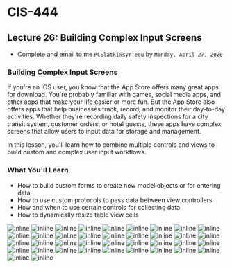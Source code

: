 
# CIS-444
## Lecture 26: Building Complex Input Screens

* Complete and email to me `RCSlatki@syr.edu` by  `Monday, April 27, 2020`

### Building Complex Input Screens

If you're an iOS user, you know that the App Store offers many great apps for download. You're probably familiar with games, social media apps, and other apps that make your life easier or more fun. But the App Store also offers apps that help businesses track, record, and monitor their day-to-day activities. Whether they're recording daily safety inspections for a city transit system, customer orders, or hotel guests, these apps have complex screens that allow users to input data for storage and management.

In this lesson, you'll learn how to combine multiple controls and views to build custom and complex user input workflows.

### What You'll Learn
* How to build custom forms to create new model objects or for entering data
* How to use custom protocols to pass data between view controllers
* How and when to use certain controls for collecting data
* How to dynamically resize table view cells


![inline](resources/L26-1.png)
![inline](resources/L26-2.png)
![inline](resources/L26-3.png)
![inline](resources/L26-4.png)
![inline](resources/L26-5.png)
![inline](resources/L26-6.png)
![inline](resources/L26-7.png)
![inline](resources/L26-8.png)
![inline](resources/L26-9.png)
![inline](resources/L26-10.png)
![inline](resources/L26-11.png)
![inline](resources/L26-12.png)
![inline](resources/L26-13.png)
![inline](resources/L26-14.png)
![inline](resources/L26-15.png)
![inline](resources/L26-16.png)
![inline](resources/L26-17.png)
![inline](resources/L26-18.png)
![inline](resources/L26-19.png)
![inline](resources/L26-20.png)
![inline](resources/L26-21.png)
![inline](resources/L26-22.png)
![inline](resources/L26-23.png)
![inline](resources/L26-24.png)
![inline](resources/L26-25.png)
![inline](resources/L26-26.gif)
![inline](resources/L26-27.png)
![inline](resources/L26-28.png)
![inline](resources/L26-29.png)
![inline](resources/L26-30.png)
![inline](resources/L26-31.png)
![inline](resources/L26-32.png)
![inline](resources/L26-33.png)
![inline](resources/L26-34.png)
![inline](resources/L26-35.png)
![inline](resources/L26-36.png)
![inline](resources/L26-37.png)
![inline](resources/L26-38.png)
